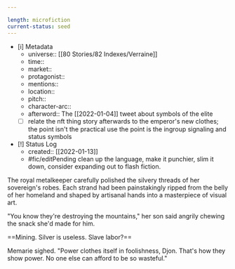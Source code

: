 ```yaml
---

length: microfiction
current-status: seed
---
```


- [i] Metadata
	- universe:: [[80 Stories/82 Indexes/Verraine]]
	- time::
	- market::
	- protagonist::
	- mentions::
	- location::
	- pitch:: 
	- character-arc::
	- afterword:: The [[2022-01-04]] tweet about symbols of the elite
	- [ ]  relate the nft thing story afterwards to the emperor's new clothes; the point isn't the practical use the point is the ingroup signaling and status symbols
- [!] Status Log
	-  created:: [[2022-01-13]]
	- #fic/editPending clean up the language, make it punchier, slim it down, consider expanding out to flash fiction. 

The royal metalkeeper carefully polished the silvery threads of her sovereign's robes. Each strand had been painstakingly ripped from the belly of her homeland and shaped by artisanal hands into a masterpiece of visual art. 

"You know they're destroying the mountains," her son said angrily chewing the snack she'd made for him. 

==Mining. Silver is useless. Slave labor?==

Memarie sighed. "Power clothes itself in foolishness, Djon. That's how they show power. No one else can afford to be so wasteful." 

